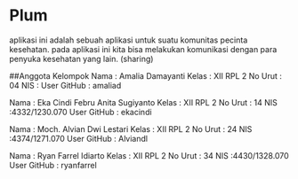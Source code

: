 # Plum

aplikasi ini adalah sebuah aplikasi untuk suatu komunitas pecinta kesehatan. pada aplikasi ini kita bisa melakukan komunikasi
dengan para penyuka kesehatan yang lain. (sharing)

##Anggota Kelompok
Nama : Amalia Damayanti 
Kelas : XII RPL 2
No Urut : 04
NIS :
User GitHub : amaliad

Nama : Eka Cindi Febru Anita Sugiyanto
Kelas : XII RPL 2
No Urut : 14
NIS :4332/1230.070
User GitHub : ekacindi

Nama : Moch. Alvian Dwi Lestari 
Kelas : XII RPL 2
No Urut : 24
NIS :4374/1271.070
User GitHub : Alviandl

Nama : Ryan Farrel Idiarto
Kelas : XII RPL 2
No Urut : 34
NIS :4430/1328.070
User GitHub : ryanfarrel
